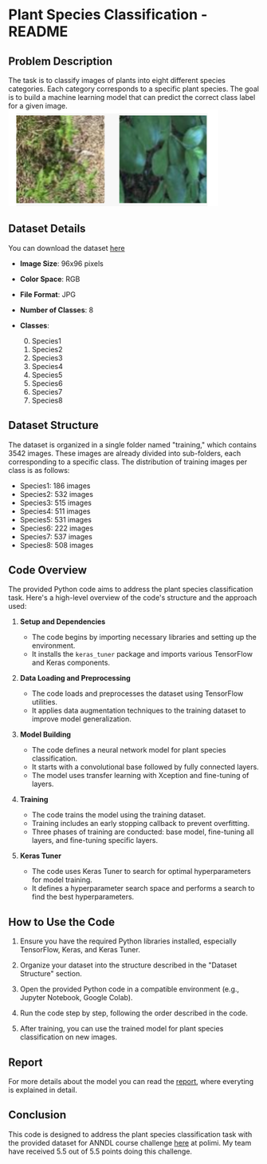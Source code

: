 # Plant Species Classification - README

## Problem Description
The task is to classify images of plants into eight different species categories. Each category corresponds to a specific plant species. The goal is to build a machine learning model that can predict the correct class label for a given image. 
                                                                                          ![](plants.png)

## Dataset Details
You can download the dataset [here](https://drive.google.com/drive/u/0/folders/1JpHs0m-6IwI_cMUZ4cT5vlrBQyduwjFt)
- **Image Size**: 96x96 pixels
- **Color Space**: RGB
- **File Format**: JPG
- **Number of Classes**: 8
- **Classes**:
  
    0. Species1
    1. Species2
    2. Species3
    3. Species4
    4. Species5
    5. Species6
    6. Species7
    7. Species8

## Dataset Structure
The dataset is organized in a single folder named "training," which contains 3542 images. These images are already divided into sub-folders, each corresponding to a specific class. The distribution of training images per class is as follows:

- Species1: 186 images
- Species2: 532 images
- Species3: 515 images
- Species4: 511 images
- Species5: 531 images
- Species6: 222 images
- Species7: 537 images
- Species8: 508 images

## Code Overview
The provided Python code aims to address the plant species classification task. Here's a high-level overview of the code's structure and the approach used:

1. **Setup and Dependencies**
   - The code begins by importing necessary libraries and setting up the environment.
   - It installs the `keras_tuner` package and imports various TensorFlow and Keras components.

2. **Data Loading and Preprocessing**
   - The code loads and preprocesses the dataset using TensorFlow utilities.
   - It applies data augmentation techniques to the training dataset to improve model generalization.
   
3. **Model Building**
   - The code defines a neural network model for plant species classification.
   - It starts with a convolutional base followed by fully connected layers.
   - The model uses transfer learning with Xception and fine-tuning of layers.

4. **Training**
   - The code trains the model using the training dataset.
   - Training includes an early stopping callback to prevent overfitting.
   - Three phases of training are conducted: base model, fine-tuning all layers, and fine-tuning specific layers.

5. **Keras Tuner**
   - The code uses Keras Tuner to search for optimal hyperparameters for model training.
   - It defines a hyperparameter search space and performs a search to find the best hyperparameters.

## How to Use the Code
1. Ensure you have the required Python libraries installed, especially TensorFlow, Keras, and Keras Tuner.

2. Organize your dataset into the structure described in the "Dataset Structure" section.

3. Open the provided Python code in a compatible environment (e.g., Jupyter Notebook, Google Colab).

4. Run the code step by step, following the order described in the code.

5. After training, you can use the trained model for plant species classification on new images.

## Report
For more details about the model you can read the [report](https://github.com/FrancescoZanella/Neural_networks_Plant_species_classification/blob/main/REPORT_HOMEWORK1.docx), where everyting is explained in detail.


## Conclusion
This code is designed to address the plant species classification task with the provided dataset for ANNDL course challenge [here](https://codalab.lisn.upsaclay.fr/competitions/8522) at polimi.
My team have received 5.5 out of 5.5 points doing this challenge.

